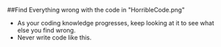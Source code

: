 ##Find Everything wrong with the code in "HorribleCode.png"
* As your coding knowledge progresses, keep looking at it to see what else you find wrong. 
* Never write code like this.
